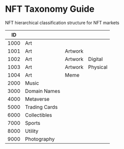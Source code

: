 # NFT Taxonomy Guide
NFT hierarchical classification structure for NFT markets

|ID|  |  |  |
|--|--|--|--|
|1000|Art|	|	|
|1001|Art|Artwork|	|
|1002|Art|Artwork|Digital|
|1003|Art|Artwork|Physical|
|1004|Art|Meme|	|
|2000|Music|	|	|
|3000|Domain Names|	|	|
|4000|Metaverse|	|	|
|5000|Trading Cards|	|	|
|6000|Collectibles|	|	|
|7000|Sports|	|	|
|8000|Utility|	|	|
|9000|Photography|	|	|
